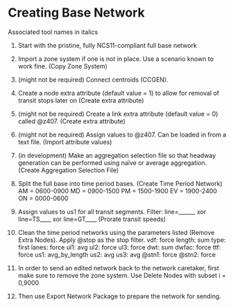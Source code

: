 # Creating Base Network

Associated tool names in italics

1. Start with the pristine, fully NCS11-compliant full base network
2. Import a zone system if one is not in place. Use a scenario known to work fine. (Copy Zone System)
3. (might not be required) Connect centroids (CCGEN). 
4. Create a node extra attribute (default value = 1) to allow for removal of transit stops later on (Create extra attribute)
5. (might not be required) Create a link extra attribute (default value = 0) called @z407. (Create extra attribute)
6. (might not be required) Assign values to @z407. Can be loaded in from a text file. (Import attribute values)
7. (in development) Make an aggregation selection file so that headway generation can be performed using naïve or average aggregation. (Create Aggregation Selection File)
8. Split the full base into time period bases. (Create Time Period Network)
AM = 0600-0900
MD = 0900-1500
PM = 1500-1900
EV = 1900-2400
ON = 0000-0600
9. Assign values to us1 for all transit segments. Filter:
line=______ xor line=TS____ xor line=GT____
 (Prorate transit speeds)
10. Clean the time period networks using the parameters listed (Remove Extra Nodes). Apply @stop as the stop filter.
vdf: force
length: sum
type: first
lanes: force
ul1: avg
ul2: force
ul3: force
dwt: sum
dwfac: force
ttf: force
us1: avg_by_length
us2: avg
us3: avg
@stn1: force
@stn2: force

11. In order to send an edited network back to the network caretaker, first make sure to remove the zone system. Use Delete Nodes with subset i = 0,9000
12. Then use Export Network Package to prepare the network for sending.

